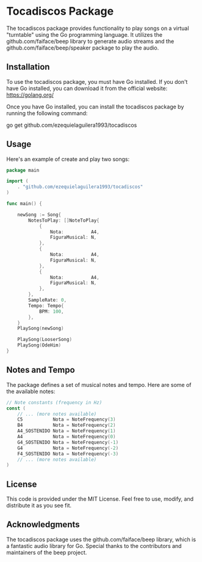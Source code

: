 # Tocadiscos Package

The tocadiscos package provides functionality to play songs on a virtual "turntable" using the Go programming language. It utilizes the github.com/faiface/beep library to generate audio streams and the github.com/faiface/beep/speaker package to play the audio.

## Installation

To use the tocadiscos package, you must have Go installed. If you don't have Go installed, you can download it from the official website: https://golang.org/

Once you have Go installed, you can install the tocadiscos package by running the following command:

go get github.com/ezequielaguilera1993/tocadiscos

## Usage

Here's an example of create and play two songs:
```go
package main

import (
	. "github.com/ezequielaguilera1993/tocadiscos"
)

func main() {

	newSong := Song{
		NotesToPlay: []NoteToPlay{
			{
				Nota:          A4,
				FiguraMusical: N,
			},
			{
				Nota:          A4,
				FiguraMusical: N,
			},
			{
				Nota:          A4,
				FiguraMusical: N,
			},
		},
		SampleRate: 0,
		Tempo: Tempo{
			BPM: 100,
		},
	}
	PlaySong(newSong)

	PlaySong(LooserSong)
	PlaySong(OdeHim)
}
```

## Notes and Tempo

The package defines a set of musical notes and tempo. Here are some of the available notes:

```go
// Note constants (frequency in Hz)
const (
	// ... (more notes available)
	C5           Nota = NoteFrequency(3)
	B4           Nota = NoteFrequency(2)
	A4_SOSTENIDO Nota = NoteFrequency(1)
	A4           Nota = NoteFrequency(0)
	G4_SOSTENIDO Nota = NoteFrequency(-1)
	G4           Nota = NoteFrequency(-2)
	F4_SOSTENIDO Nota = NoteFrequency(-3)
	// ... (more notes available)
)
```


## License

This code is provided under the MIT License. Feel free to use, modify, and distribute it as you see fit.

## Acknowledgments

The tocadiscos package uses the github.com/faiface/beep library, which is a fantastic audio library for Go. Special thanks to the contributors and maintainers of the beep project.
